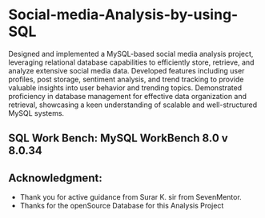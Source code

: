 # Social-media-Analysis-by-using-SQL
Designed and implemented a MySQL-based social media analysis project, leveraging relational database capabilities to efficiently store, retrieve, and analyze extensive social media data. 
Developed features including user profiles, post storage, sentiment analysis, and trend tracking to provide valuable insights into user behavior and trending topics. 
Demonstrated proficiency in database management for effective data organization and retrieval, showcasing a keen understanding of scalable and well-structured MySQL systems.
## SQL Work Bench: MySQL WorkBench 8.0  v 8.0.34
## Acknowledgment: 
* Thank you for active guidance from Surar K. sir from SevenMentor.
* Thanks for the openSource Database for this Analysis Project

